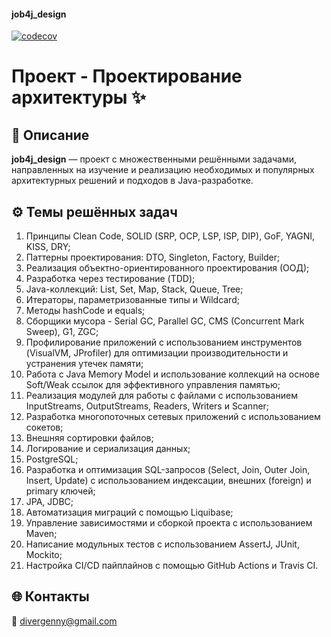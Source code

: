 #### job4j_design

[![codecov](https://codecov.io/gh/divergenny/job4j_design/branch/master/graph/badge.svg?token=253IYTJF3L)](https://codecov.io/gh/divergenny/job4j_design)

# Проект - Проектирование архитектуры ✨

## 📝 Описание
**job4j_design** — проект с множественными решёнными задачами, направленных на изучение 
и реализацию необходимых и популярных архитектурных решений и подходов в Java-разработке.


## ⚙️ Темы решённых задач
1. Принципы Clean Code, SOLID (SRP, OCP, LSP, ISP, DIP), GoF, YAGNI, KISS, DRY;
2. Паттерны проектирования: DTO, Singleton, Factory, Builder;
3. Реализация объектно-ориентированного проектирования (ООД);
4. Разработка через тестирование (TDD);
5. Java-коллекций: List, Set, Map, Stack, Queue, Tree;
6. Итераторы, параметризованные типы и Wildcard;
7. Методы hashCode и equals;
8. Cборщики мусора - Serial GC, Parallel GC, CMS (Concurrent Mark Sweep), G1, ZGC;
9. Профилирование приложений с использованием инструментов (VisualVM, JProfiler) для оптимизации производительности и устранения утечек памяти;
10. Работа с Java Memory Model и использование коллекций на основе Soft/Weak ссылок для эффективного управления памятью;
11. Реализация модулей для работы с файлами с использованием InputStreams, OutputStreams, Readers, Writers и Scanner;
12. Разработка многопоточных сетевых приложений с использованием сокетов;
13. Внешняя сортировки файлов;
14. Логирование и сериализация данных;
15. PostgreSQL;
16. Разработка и оптимизация SQL-запросов (Select, Join, Outer Join, Insert, Update) с использованием индексации, внешних (foreign) и primary ключей;
17. JPA, JDBC;
18. Автоматизация миграций с помощью Liquibase;
19. Управление зависимостями и сборкой проекта с использованием Maven;
20. Написание модульных тестов с использованием AssertJ, JUnit, Mockito;
21. Настройка CI/CD пайплайнов с помощью GitHub Actions и Travis CI.


## 🌐 Контакты
📧 [divergenny@gmail.com](mailto:divergenny@gmail.com)
